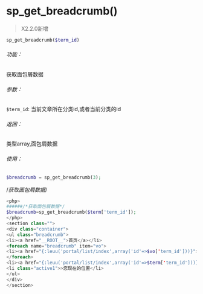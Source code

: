 # sp_get_breadcrumb()

> X2.2.0新增

```php
sp_get_breadcrumb($term_id)
```

###### 功能：
获取面包屑数据

###### 参数：
`$term_id`: 当前文章所在分类id,或者当前分类的id

###### 返回：
类型array,面包屑数据

###### 使用：
```php
$breadcrumb = sp_get_breadcrumb(3);
```
/*获取面包屑数据*/
```php
<php>
######/*获取面包屑数据*/
$breadcrumb=sp_get_breadcrumb($term['term_id']);
</php> 
<section class="">
<div class="container">
<ul class="breadcrumb">
<li><a href="__ROOT__">首页</a></li>
<foreach name="breadcrumb" item="vo">
<li><a href="{:leuu('portal/list/index',array('id'=>$vo['term_id']))}">>{$vo.name}</a></li>
</foreach>
<li><a href="{:leuu('portal/list/index',array('id'=>$term['term_id']))}">>{$term.name}</a></li>
<li class="active1">>您现在的位置</li>
</ul>
</div>
</section>
```
